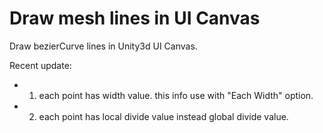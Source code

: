 # Draw mesh lines in UI Canvas
Draw bezierCurve lines in Unity3d UI Canvas.

Recent update:
- 1. each point has width value. this info use with "Each Width" option.
- 2. each point has local divide value instead global divide value.

